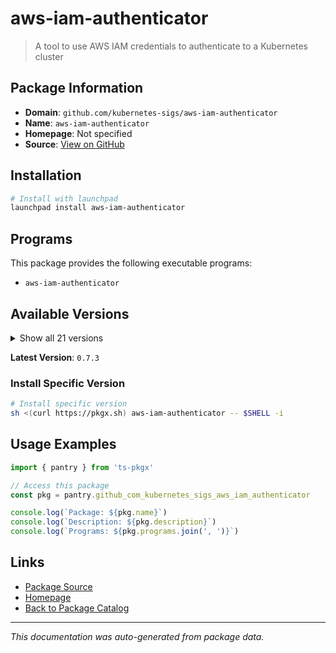 # aws-iam-authenticator

> A tool to use AWS IAM credentials to authenticate to a Kubernetes cluster

## Package Information

- **Domain**: `github.com/kubernetes-sigs/aws-iam-authenticator`
- **Name**: `aws-iam-authenticator`
- **Homepage**: Not specified
- **Source**: [View on GitHub](https://github.com/pkgxdev/pantry/tree/main/projects/github.com/kubernetes-sigs/aws-iam-authenticator/package.yml)

## Installation

```bash
# Install with launchpad
launchpad install aws-iam-authenticator
```

## Programs

This package provides the following executable programs:

- `aws-iam-authenticator`

## Available Versions

<details>
<summary>Show all 21 versions</summary>

- `0.7.3`, `0.7.2`, `0.7.1`, `0.6.31`, `0.6.30`
- `0.6.29`, `0.6.28`, `0.6.27`, `0.6.26`, `0.6.25`
- `0.6.24`, `0.6.23`, `0.6.22`, `0.6.21`, `0.6.14`
- `0.6.13`, `0.6.12`, `0.6.11`, `0.5.27`, `0.5.21`
- `0.5.20`

</details>

**Latest Version**: `0.7.3`

### Install Specific Version

```bash
# Install specific version
sh <(curl https://pkgx.sh) aws-iam-authenticator -- $SHELL -i
```

## Usage Examples

```typescript
import { pantry } from 'ts-pkgx'

// Access this package
const pkg = pantry.github_com_kubernetes_sigs_aws_iam_authenticator

console.log(`Package: ${pkg.name}`)
console.log(`Description: ${pkg.description}`)
console.log(`Programs: ${pkg.programs.join(', ')}`)
```

## Links

- [Package Source](https://github.com/pkgxdev/pantry/tree/main/projects/github.com/kubernetes-sigs/aws-iam-authenticator/package.yml)
- [Homepage](#)
- [Back to Package Catalog](../package-catalog.md)

---

*This documentation was auto-generated from package data.*
